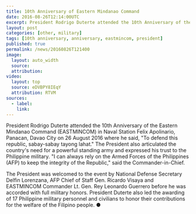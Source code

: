 ```yaml
---
title: 10th Anniversary of Eastern Mindanao Command
date: 2016-08-26T12:14:00UTC
excerpt: President Rodrigo Duterte attended the 10th Anniversary of the Eastern Mindanao Command (EASTMINCOM) in Naval Station Felix Apolinario, Panacan, Davao City on 26 August 2016.
layout: post
categories: [other, military]
tags: [10th anniversary, anniversary, eastmincom, president]
published: true
permalink: /news/20160826T121400
image:
  layout: auto_width
  source: 
  attribution: 
video:
  layout: top
  source: eDVBPY8IEqY
  attribution: RTVM
sources:
  - label:
    link:
---
```


President Rodrigo Duterte attended the 10th Anniversary of the Eastern Mindanao Command (EASTMINCOM) in Naval Station Felix Apolinario, Panacan, Davao City on 26 August 2016 where he said, "To defend this republic, sabay-sabay tayong lahat." The President also articulated the country's need for a powerful standing army and expressed his trust to the Philippine military. "I can always rely on the Armed Forces of the Philippines (AFP) to keep the integrity of the Republic," said the Commander-in-Chief.

The President was welcomed to the event by National Defense Secretary Delfin Lorenzana, AFP Chief of Staff Gen. Ricardo Visaya and EASTMINCOM Commander Lt. Gen. Rey Leonardo Guerrero before he was accorded with full military honors.
President Duterte also led the awarding of 17 Philippine military personnel and civilians to honor their contributions for the welfare of the Filipino people.
&#x25cf;
